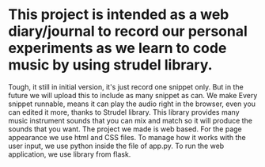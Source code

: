 # This project is intended as a web diary/journal to record our personal experiments as we learn to code music by using strudel library. 
Tough, it still in initial version, it's just record one snippet only. But in the future we will upload this to include as many snippet as can. 
We make Every snippet runnable, means it can play the audio right in the browser, even you can edited it more, thanks to Strudel library. This library provides many music instrument sounds that you can mix and match so it will produce the sounds that you want.
The project we made is web based. For the page appearance we use html and CSS files. To manage how it works with the user input, we use python inside the file of app.py. To run the web application, we use library from flask.
